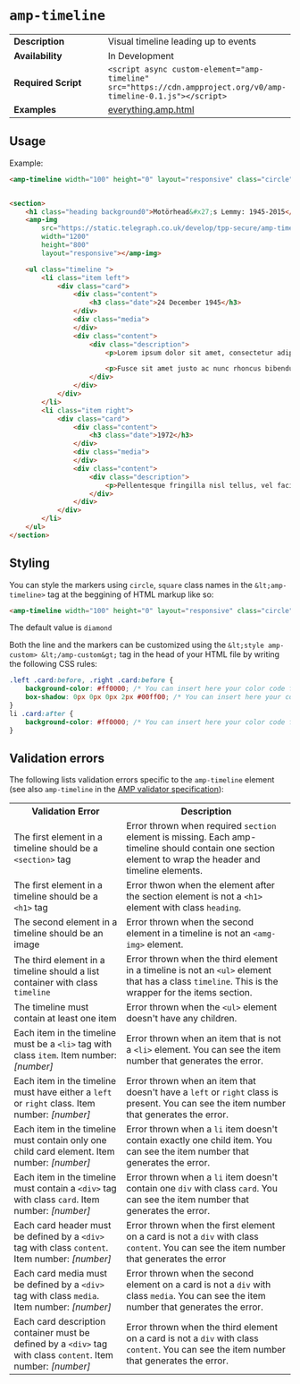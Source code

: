 <!---
Copyright 2015 The AMP HTML Authors. All Rights Reserved.

Licensed under the Apache License, Version 2.0 (the "License");
you may not use this file except in compliance with the License.
You may obtain a copy of the License at

      http://www.apache.org/licenses/LICENSE-2.0

Unless required by applicable law or agreed to in writing, software
distributed under the License is distributed on an "AS-IS" BASIS,
WITHOUT WARRANTIES OR CONDITIONS OF ANY KIND, either express or implied.
See the License for the specific language governing permissions and
limitations under the License.
-->

# <a name="amp-timeline"></a> `amp-timeline`

<table>
  <tr>
    <td width="40%"><strong>Description</strong></td>
    <td>Visual timeline leading up to events</td>
  </tr>
  <tr>
    <td width="40%"><strong>Availability</strong></td>
    <td>In Development</td>
  </tr>
  <tr>
    <td width="40%"><strong>Required Script</strong></td>
    <td><code>&lt;script async custom-element="amp-timeline" src="https://cdn.ampproject.org/v0/amp-timeline-0.1.js">&lt;/script></code></td>
  </tr>
  <tr>
    <td width="40%"><strong>Examples</strong></td>
    <td><a href="https://github.com/ampproject/amphtml/blob/master/examples/everything.amp.html">everything.amp.html</a></td>
  </tr>
</table>

## Usage

Example:
```html
<amp-timeline width="100" height="0" layout="responsive" class="circle">


<section>
    <h1 class="heading background0">Motörhead&#x27;s Lemmy: 1945-2015</h1>
    <amp-img
        src="https://static.telegraph.co.uk/develop/tpp-secure/amp-timeline-demo/img/lemmy-header.jpeg"
        width="1200"
        height="800"
        layout="responsive"></amp-img>

    <ul class="timeline ">
        <li class="item left">
            <div class="card">
                <div class="content">
                    <h3 class="date">24 December 1945</h3>
                </div>
                <div class="media">
                </div>
                <div class="content">
                    <div class="description">
                        <p>Lorem ipsum dolor sit amet, consectetur adipiscing elit. Nam lacinia malesuada commodo. Praesent scelerisque elit non lorem sollicitudin tempor. </p>

                        <p>Fusce sit amet justo ac nunc rhoncus bibendum ut ultricies ligula. Morbi quis iaculis libero. Vestibulum ante ipsum primis in faucibus orci luctus et ultrices posuere cubilia Curae; Nulla vitae mauris eleifend lacus malesuada elementum vitae eget nisi. Phasellus euismod dignissim ante sit amet blandit.</p>
                    </div>
                </div>
            </div>
        </li>
        <li class="item right">
            <div class="card">
                <div class="content">
                    <h3 class="date">1972</h3>
                </div>
                <div class="media">
                </div>
                <div class="content">
                    <div class="description">
                        <p>Pellentesque fringilla nisl tellus, vel facilisis odio sodales aliquam. Sed luctus elit eget purus tincidunt pharetra. </p>
                    </div>
                </div>
            </div>
        </li>
    </ul>
</section>
```
## Styling
You can style the markers using ```circle```, ```square``` class names in the ```&lt;amp-timeline>``` tag at the beggining of HTML markup like so:
```html
<amp-timeline width="100" height="0" layout="responsive" class="circle">
```
The default value is ```diamond```

Both the line and the markers can be customized using the ```&lt;style amp-custom> &lt;/amp-custom&gt;``` tag in the head of your HTML file by writing the following CSS rules:

```css
.left .card:before, .right .card:before {
    background-color: #ff0000; /* You can insert here your color code for the marker */
    box-shadow: 0px 0px 0px 2px #00ff00; /* You can insert here your color code for the marker's shadow */
}
li .card:after {
    background-color: #ff0000; /* You can insert here your color code for the marker's line */
}
```

## Validation errors

The following lists validation errors specific to the `amp-timeline` element
(see also `amp-timeline` in the [AMP validator specification](https://github.com/ampproject/amphtml/blob/master/validator/validator.protoascii)):


<table>
  <tr>
    <th width="40%"><strong>Validation Error</strong></th>
    <th>Description</th>
  </tr>
  <tr>
    <td width="40%">
      The first element in a timeline should be a <code>&lt;section></code> tag
    </td>
    <td>Error thrown when required <code>section</code> element is missing. Each amp-timeline should contain one section element to wrap the header and timeline elements.</td>
  </tr>
  <tr>
    <td width="40%">The first element in a timeline should be a <code>&lt;h1></code> tag</td>
    <td>Error thwon when the element after the section element is not a <code>&lt;h1></code> element with class <code>heading</code>.</td>
  </tr>
  <tr>
    <td width="40%">The second element in a timeline should be an image</td>
    <td>Error thrown when the second element in a timeline is not an <code>&lt;amg-img></code> element.</td>
  </tr>
  <tr>
    <td width="40%">The third element in a timeline should a list container with class <code>timeline</code></td>
    <td>Error thrown when the third element in a timeline is not an <code>&lt;ul></code> element that has a class <code>timeline</code>. This is the wrapper for the items section.</td>
  </tr>
  <tr>
    <td width="40%">The timeline must contain at least one item</td>
    <td>Error thrown when the <code>&lt;ul></code> element doesn't have any children.</td>
  </tr>
  <tr>
    <td width="40%">Each item in the timeline must be a <code>&lt;li></code> tag with class <code>item</code>. Item number: <i>[number]</i></td>
    <td>Error thrown when an item that is not a <code>&lt;li></code> element. You can see the item number that generates the error.</td>
  </tr>
  <tr>
    <td width="40%">Each item in the timeline must have either a <code>left</code> or <code>right</code> class. Item number: <i>[number]</i></td>
    <td>Error thrown when an item that doesn't have a <code>left</code> or <code>right</code> class is present. You can see the item number that generates the error.</td>
  </tr>
  <tr>
    <td width="40%">Each item in the timeline must contain only one child card element. Item number: <i>[number]</i></td>
    <td>Error thrown when a <code>li</code> item doesn't contain exactly one child item. You can see the item number that generates the error.</td>
  </tr>
  <tr>
    <td width="40%">Each item in the timeline must contain a <code>&lt;div></code> tag with class <code>card</code>. Item number: <i>[number]</i></td>
    <td>Error thrown when a <code>li</code> item doesn't contain one <code>div</code> with class <code>card</code>. You can see the item number that generates the error.</td>
  </tr>
  <tr>
    <td width="40%">Each card header must be defined by a <code>&lt;div></code> tag with class <code>content</code>. Item number: <i>[number]</i></td>
    <td>Error thrown when the first element on a card is not a <code>div</code> with class <code>content</code>. You can see the item number that generates the error</td>
  </tr>
  <tr>
    <td width="40%">Each card media must be defined by a <code>&lt;div></code> tag with class <code>media</code>. Item number: <i>[number]</i></td>
    <td>Error thrown when the second element on a card is not a <code>div</code> with class <code>media</code>. You can see the item number that generates the error.</td>
  </tr>
  <tr>
    <td width="40%">Each card description container must be defined by a <code>&lt;div></code> tag with class <code>content</code>. Item number: <i>[number]</i></td>
    <td>Error thrown when the third element on a card is not a <code>div</code> with class <code>content</code>. You can see the item number that generates the error.</td>
  </tr>
</table>
